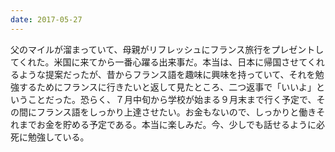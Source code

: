 ```yaml
---
date: 2017-05-27
---
```


父のマイルが溜まっていて、母親がリフレッシュにフランス旅行をプレゼントしてくれた。米国に来てから一番心躍る出来事だ。本当は、日本に帰国させてくれるような提案だったが、昔からフランス語を趣味に興味を持っていて、それを勉強するためにフランスに行きたいと返して見たところ、二つ返事で「いいよ」ということだった。恐らく、７月中旬から学校が始まる９月末まで行く予定で、その間にフランス語をしっかり上達させたい。お金もないので、しっかりと働きそれまでお金を貯める予定である。本当に楽しみだ。今、少しでも話せるように必死に勉強している。
